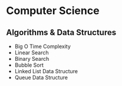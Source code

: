 # Computer Science

## Algorithms & Data Structures

- Big O Time Complexity
- Linear Search
- Binary Search
- Bubble Sort
- Linked List Data Structure
- Queue Data Structure
